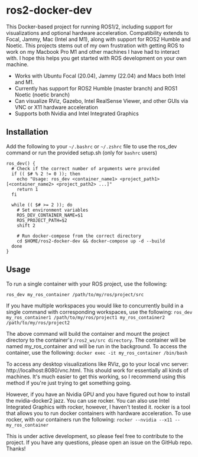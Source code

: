 # ros2-docker-dev

This Docker-based project for running ROS1/2, including support for visualizations and optional hardware acceleration. Compatibility extends to Focal, Jammy, Mac (Intel and M1), along with support for ROS2 Humble and Noetic. This projects stems out of my own frustration with getting ROS to work on my Macbook Pro M1 and other machines I have had to interact with. I hope this helps you get started with ROS development on your own machine.

 - Works with Ubuntu Focal (20.04), Jammy (22.04) and Macs both Intel and M1. 
 - Currently has support for ROS2 Humble (master branch) and ROS1 Noetic (noetic branch)
 - Can visualize RViz, Gazebo, Intel RealSense Viewer, and other GUIs via VNC or X11 hardware acceleration
 - Supports both Nvidia and Intel Integrated Graphics

## Installation
Add the following to your `~/.bashrc` or `~/.zshrc` file to use the ros_dev command 
or run the provided setup.sh (only for `bashrc` users)
```
ros_dev() {
  # Check if the correct number of arguments were provided
  if (( $# % 2 != 0 )); then
    echo "Usage: ros_dev <container_name1> <project_path1> [<container_name2> <project_path2> ...]"
    return 1
  fi

  while (( $# >= 2 )); do
    # Set environment variables
    ROS_DEV_CONTAINER_NAME=$1
    ROS_PROJECT_PATH=$2
    shift 2

    # Run docker-compose from the correct directory
    cd $HOME/ros2-docker-dev && docker-compose up -d --build
  done
}
```
## Usage
To run a single container with your ROS project, use the following:
```
ros_dev my_ros_container /path/to/my/ros/project/src
```

If you have multiple workspaces you would like to concurrently build in a single 
command with corresponding workspaces, use the following:
`ros_dev my_ros_container1 /path/to/my/ros/project1 my_ros_container2 /path/to/my/ros/project2`

The above command will build the container and mount the project directory to 
the container's `/ros2_ws/src directory`. The container will be named my_ros_container 
and will be run in the background. To access the container, use the following: 
`docker exec -it my_ros_container /bin/bash`

To access any desktop visualizations like RViz, go to your local vnc server: 
http://localhost:8080/vnc.html. This should work for essentially all kinds of machines. 
It's much easier to get this working, so I recommend using this method if you're just trying to get something going. 

However, if you have an Nvidia GPU and you have figured out how to install the 
nvidia-docker2 jazz. You can use rocker. You can also use Intel Integrated Graphics  with rocker, however, I haven't tested it. rocker is a tool that allows you to run  docker containers with hardware acceleration. To use rocker, with our containers run the following:
`rocker --nvidia --x11 -- my_ros_container`

This is under active development, so please feel free to contribute to the project. 
If you have any questions, please open an issue on the GitHub repo. Thanks!
